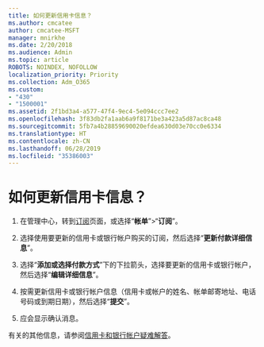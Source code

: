```yaml
---
title: 如何更新信用卡信息？
ms.author: cmcatee
author: cmcatee-MSFT
manager: mnirkhe
ms.date: 2/20/2018
ms.audience: Admin
ms.topic: article
ROBOTS: NOINDEX, NOFOLLOW
localization_priority: Priority
ms.collection: Adm_O365
ms.custom:
- "430"
- "1500001"
ms.assetid: 2f1bd3a4-a577-47f4-9ec4-5e094ccc7ee2
ms.openlocfilehash: 3f83db2fa1aab6a9f8171be3a423a5d87ac8ca48
ms.sourcegitcommit: 5fb7a4b28859690020efdea630d03e70cc0e6334
ms.translationtype: HT
ms.contentlocale: zh-CN
ms.lasthandoff: 06/28/2019
ms.locfileid: "35386003"
---
```

# <a name="how-do-i-update-my-credit-card-information"></a>如何更新信用卡信息？

1. 在管理中心，转到[订阅](https://go.microsoft.com/fwlink/p/?linkid=842054)页面，或选择“**帐单**”\>“**订阅**”。

2. 选择使用要更新的信用卡或银行帐户购买的订阅，然后选择“**更新付款详细信息**”。

3. 选择“**添加或选择付款方式**”下的下拉箭头，选择要更新的信用卡或银行帐户，然后选择“**编辑详细信息**”。

4. 按需更新信用卡或银行帐户信息（信用卡或帐户的姓名、帐单邮寄地址、电话号码或到期日期），然后选择“**提交**”。

5. 应会显示确认消息。

有关的其他信息，请参阅[信用卡和银行帐户疑难解答](https://support.office.com/article/30ba9c83-50d8-4020-90ed-830a5b8c8724)。
  